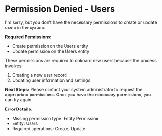 # Permission Denied - Users

I'm sorry, but you don't have the necessary permissions to create or update users in the system.

**Required Permissions:**
- Create permission on the Users entity
- Update permission on the Users entity

These permissions are required to onboard new users because the process involves:
1. Creating a new user record
2. Updating user information and settings

**Next Steps:**
Please contact your system administrator to request the appropriate permissions. Once you have the necessary permissions, you can try again.

**Error Details:**
- Missing permission type: Entity Permission
- Entity: Users
- Required operations: Create, Update